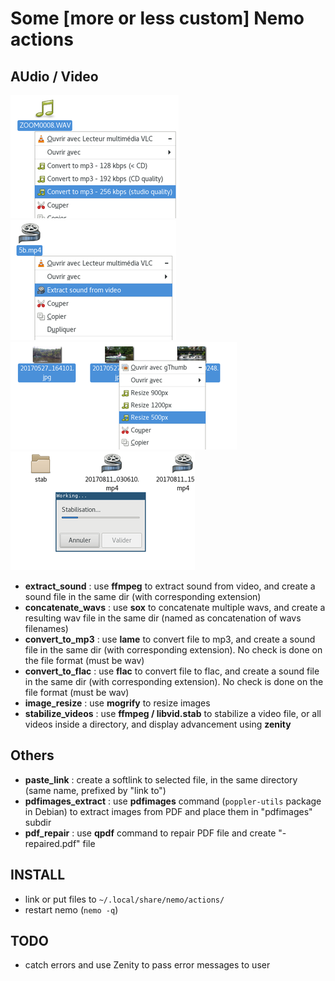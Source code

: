 # Some [more or less custom] Nemo actions

## AUdio / Video

![](screenshots/mp3_convert.png) ![](screenshots/sound_extract.png) ![](screenshots/image_resize.png) ![](screenshots/stabilize_videos.png)

  * **extract_sound** : use **ffmpeg** to extract sound from video, and create a sound file in the same dir (with corresponding extension)
  * **concatenate_wavs** : use **sox** to concatenate multiple wavs, and create a resulting wav file in the same dir (named as concatenation of wavs filenames)
  * **convert_to_mp3** : use **lame** to convert file to mp3, and create a sound file in the same dir (with corresponding extension). No check is done on the file format (must be wav)
  * **convert_to_flac** : use **flac** to convert file to flac, and create a sound file in the same dir (with corresponding extension). No check is done on the file format (must be wav)
  * **image_resize** : use **mogrify** to resize images
  * **stabilize_videos** : use **ffmpeg / libvid.stab** to stabilize a video file, or all videos inside a directory, and display advancement using **zenity**

## Others

  * **paste_link** : create a softlink to selected file, in the same directory (same name, prefixed by "link to")
  * **pdfimages_extract** : use **pdfimages** command (`poppler-utils` package in Debian) to extract images from PDF and place them in "pdfimages" subdir
  * **pdf_repair** : use **qpdf** command to repair PDF file and create "-repaired.pdf" file

## INSTALL

  - link or put files to `~/.local/share/nemo/actions/`
  - restart nemo (`nemo -q`)

## TODO

  * catch errors and use Zenity to pass error messages to user
